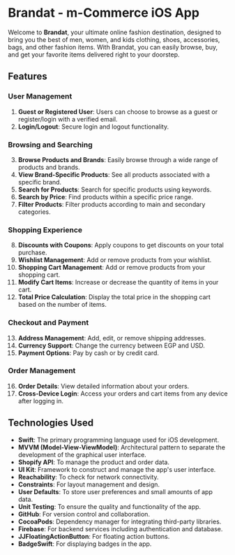 # Brandat - m-Commerce iOS App

Welcome to **Brandat**, your ultimate online fashion destination, designed to bring you the best of men, women, and kids clothing, shoes, accessories, bags, and other fashion items. With Brandat, you can easily browse, buy, and get your favorite items delivered right to your doorstep.

## Features

### User Management
1. **Guest or Registered User**: Users can choose to browse as a guest or register/login with a verified email.
2. **Login/Logout**: Secure login and logout functionality.

### Browsing and Searching
3. **Browse Products and Brands**: Easily browse through a wide range of products and brands.
4. **View Brand-Specific Products**: See all products associated with a specific brand.
5. **Search for Products**: Search for specific products using keywords.
6. **Search by Price**: Find products within a specific price range.
7. **Filter Products**: Filter products according to main and secondary categories.

### Shopping Experience
8. **Discounts with Coupons**: Apply coupons to get discounts on your total purchase.
9. **Wishlist Management**: Add or remove products from your wishlist.
10. **Shopping Cart Management**: Add or remove products from your shopping cart.
11. **Modify Cart Items**: Increase or decrease the quantity of items in your cart.
12. **Total Price Calculation**: Display the total price in the shopping cart based on the number of items.

### Checkout and Payment
13. **Address Management**: Add, edit, or remove shipping addresses.
14. **Currency Support**: Change the currency between EGP and USD.
15. **Payment Options**: Pay by cash or by credit card.

### Order Management
16. **Order Details**: View detailed information about your orders.
17. **Cross-Device Login**: Access your orders and cart items from any device after logging in.

## Technologies Used

- **Swift**: The primary programming language used for iOS development.
- **MVVM (Model-View-ViewModel)**: Architectural pattern to separate the development of the graphical user interface.
- **Shopify API**: To manage the product and order data.
- **UI Kit**: Framework to construct and manage the app's user interface.
- **Reachability**: To check for network connectivity.
- **Constraints**: For layout management and design.
- **User Defaults**: To store user preferences and small amounts of app data.
- **Unit Testing**: To ensure the quality and functionality of the app.
- **GitHub**: For version control and collaboration.
- **CocoaPods**: Dependency manager for integrating third-party libraries.
- **Firebase**: For backend services including authentication and database.
- **JJFloatingActionButton**: For floating action buttons.
- **BadgeSwift**: For displaying badges in the app.
